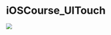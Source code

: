 # iOSCourse_UITouch
![](https://github.com/LittleHeap/iOSCourse_UITouch/blob/master/UITouchUITests/demo.gif)
